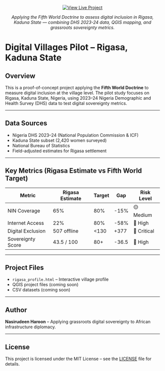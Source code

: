 
<p align="center">
  <a href="https://imperatornas.github.io/digital-villages-pilot-rigasa/rigasa_profile.html" target="_blank">
    <img src="https://img.shields.io/badge/View%20Live%20Project-%2300C853?style=for-the-badge&logo=google-chrome&logoColor=white" alt="View Live Project">
  </a>
</p>

<p align="center">
  <em>Applying the Fifth World Doctrine to assess digital inclusion in Rigasa, Kaduna State — combining DHS 2023-24 data, QGIS mapping, and grassroots sovereignty metrics.</em>
</p>


# Digital Villages Pilot – Rigasa, Kaduna State

## Overview
This is a proof-of-concept project applying the **Fifth World Doctrine** to measure digital inclusion at the village level. The pilot study focuses on Rigasa, Kaduna State, Nigeria, using 2023–24 Nigeria Demographic and Health Survey (DHS) data to test digital sovereignty metrics.

---

## Data Sources
- Nigeria DHS 2023–24 (National Population Commission & ICF)
- Kaduna State subset (2,420 women surveyed)
- National Bureau of Statistics
- Field-adjusted estimates for Rigasa settlement

---

## Key Metrics (Rigasa Estimate vs Fifth World Target)

| Metric            | Rigasa Estimate | Target | Gap    | Risk Level |
|-------------------|-----------------|--------|--------|-----------|
| NIN Coverage      | 65%              | 80%    | -15%   | 🟡 Medium |
| Internet Access   | 22%              | 80%    | -58%   | 🔴 High   |
| Digital Exclusion | 507 offline      | <130   | +377   | 🔴 Critical |
| Sovereignty Score | 43.5 / 100       | 80+    | -36.5  | 🔴 High   |

---

## Project Files
- `rigasa_profile.html` – Interactive village profile
- QGIS project files (coming soon)
- CSV datasets (coming soon)

---

## Author
**Nasirudeen Haroon** – Applying grassroots digital sovereignty to African infrastructure diplomacy.

---

## License
This project is licensed under the MIT License – see the [LICENSE](LICENSE) file for details.

